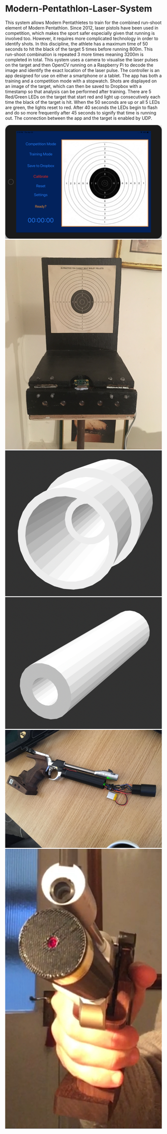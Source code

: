 # Modern-Pentathlon-Laser-System

This system allows Modern Pentathletes to train for the combined run-shoot element of Modern Pentathlon. Since 2012, laser pistols have been used in competition, which makes the sport safer especially given that running is involved too. However, it requires more complicated technology in order to identify shots. In this discipline, the athlete has a maximum time of 50 seconds to hit the black of the target 5 times before running 800m. This run-shoot combination is repeated 3 more times meaning 3200m is completed in total. This system uses a camera to visualise the laser pulses on the target and then OpenCV running on a Raspberry Pi to decode the image and identify the exact location of the laser pulse. The controller is an app designed for use on either a smartphone or a tablet. The app has both a training and a competition mode with a stopwatch. Shots are displayed on an image of the target, which can then be saved to Dropbox with a timestamp so that analysis can be performed after training. There are 5 Red/Green LEDs on the target that start red and light up consecutively each time the black of the target is hit. When the 50 seconds are up or all 5 LEDs are green, the lights reset to red. After 40 seconds the LEDs begin to flash and do so more frequently after 45 seconds to signify that time is running out. The connection between the app and the target is enabled by UDP.

<img src="LaserSystemApp.png">
<img src="TargetDesign.JPG">
<img src="LaserSystemCylinder1.png">
<img src="LaserSystemCylinder2.png">
<img src="LaserSystemBarrel.JPG">
<img src="LaserSystemGun.jpeg">
